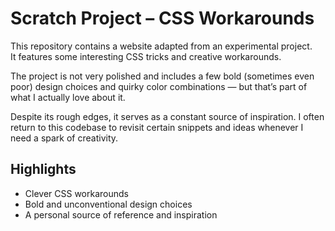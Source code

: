 # Scratch Project – CSS Workarounds

This repository contains a website adapted from an experimental project.  
It features some interesting CSS tricks and creative workarounds.  

The project is not very polished and includes a few bold (sometimes even poor) design choices and quirky color combinations — but that’s part of what I actually love about it.  

Despite its rough edges, it serves as a constant source of inspiration. I often return to this codebase to revisit certain snippets and ideas whenever I need a spark of creativity.  

## Highlights
- Clever CSS workarounds
- Bold and unconventional design choices
- A personal source of reference and inspiration

